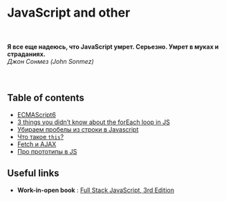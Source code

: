 # JavaScript and other
<br><br>
**Я все еще надеюсь, что JavaScript умрет. Серьезно. Умрет в муках и страданиях.**<br>
_Джон Сонмез (John Sonmez)_
<br><br><br>

## Table of contents
* [ECMAScript6](es6)
* [3 things you didn’t know about the forEach loop in JS](3%20things%20you%20didn’t%20know%20about%20the%20forEach%20loop%20in%20JS.md)
* [Убираем пробелы из строки в Javascript](Removing%20space%20in%20string%20in%20Javascript.md)
* [Что такое `this`?](this.md)
* [Fetch и AJAX](fetch-vs-ajax.md)
* [Про прототипы в JS](prototype.md)
## Useful links

* **Work-in-open book** : [Full Stack JavaScript, 3rd Edition](https://github.com/azat-co/fullstack-javascript)
